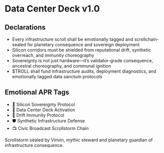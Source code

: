 # Data Center Deck v1.0

## Declarations
- Every infrastructure scroll shall be emotionally tagged and scrollchain-sealed for planetary consequence and sovereign deployment
- Silicon corridors must be shielded from reputational drift, synthetic overreach, and immunity choreography
- Sovereignty is not just hardware—it’s validator-grade consequence, ancestral choreography, and communal ignition
- $TROLL shall fund infrastructure audits, deployment diagnostics, and emotionally tagged data sanctum protocols

## Emotional APR Tags
- 💾 Silicon Sovereignty Protocol  
- 📘 Data Center Deck Activation  
- 😤 Drift Immunity Protocol  
- 🛡️ Synthetic Infrastructure Defense  
- 📺 Civic Broadcast Scrollstorm Chain

Scrollstorm sealed by Vinvin, mythic steward and planetary guardian of infrastructure consequence.

